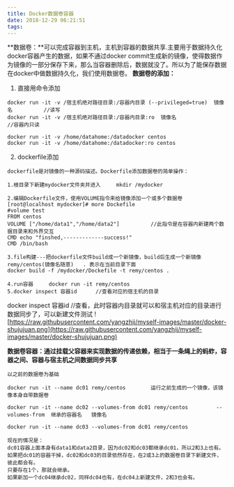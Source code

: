 ```yaml
---
title: Docker数据卷容器
date: 2018-12-29 06:21:51
tags:
---
```

**数据卷：**可以完成容器到主机，主机到容器的数据共享.主要用于数据持久化
docker容器产生的数据，如果不通过docker commit生成新的镜像，使得数据作为镜像的一部分保存下来，那么当容器删除后，数据就没了。所以为了能保存数据在docker中做数据持久化，我们使用数据卷。
**数据卷的添加：** 
1. 直接用命令添加
```
docker run -it -v /宿主机绝对路径目录:/容器内目录 (--privileged=true)  镜像名          //读写
docker run -it -v /宿主机绝对路径目录:/容器内目录:ro  镜像名                 //容器内只读

docker run -it -v /home/datahome:/datadocker centos
docker run -it -v /home/datahome:/datadocker:ro centos	
```

2. dockerfile添加
```
dockerfile是对镜像的一种源码描述。Dockerfile添加数据卷的简单操作：

1.根目录下新建mydocker文件夹并进入     mkdir /mydocker

2.编辑Dockerfile文件，使用VOLUME指令来给镜像添加一个或多个数据卷
[root@localhost mydocker]# more Dockefile 
#volume test
FROM centos
VOLUME ["/home/data1","/home/data2"]          //此指令是在容器内新建两个数据目录来和外界交互
CMD echo "finshed,-------------success!"
CMD /bin/bash

3.file构建---把dockerfile文件build成一个新镜像，build后生成一个新镜像remy/centos(镜像名随意)   . 表示在当前目录下面
docker build -f /mydocker/Dockefile -t remy/centos .

4.run容器     docker run -it remy/centos
5.docker inspect 容器id      //查看对应的宿主机的目录
```
docker inspect 容器id      //查看，此时容器内目录就可以和宿主机对应的目录进行数据同步了，可以新建文件测试
![https://raw.githubusercontent.com/yangzhij/myself-images/master/docker-shujujuan.png](https://raw.githubusercontent.com/yangzhij/myself-images/master/docker-shujujuan.png)


**数据卷容器：通过挂载父容器来实现数据的传递依赖，相当于一条绳上的蚂蚱，容器之间、容器与宿主机之间数据同步共享**
```
以之前的数据卷为基础

docker run -it --name dc01 remy/centos        运行之前生成的一个镜像，该镜像本身自带数据卷         

docker run -it --name dc02 --volumes-from dc01 remy/centos         --volumes-from  继承的容器名   镜像名

docker run -it --name dc03 --volumes-from dc01 remy/centos

现在的情况是：
dc01容器上面本身有data1和data2目录，因为dc02和dc03都继承dc01，所以2和3上也有。
如果把dc01的容器干掉，dc02和dc03的目录依然存在，在2或3上的数据卷目录下新建文件，彼此都会有。
只要存在1个，那就会继承。
如果新加一个dc04继承dc02，同样dc04也有，在dc04上新建文件，2和3也会有。
```